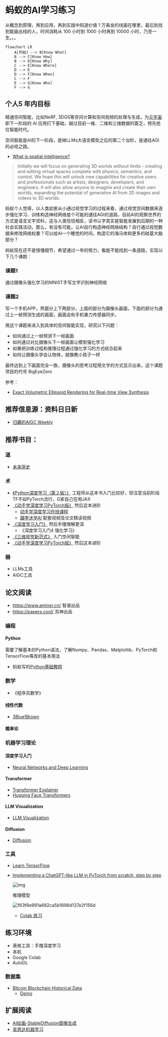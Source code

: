 # 蚂蚁的AI学习练习

从概念到原理，再到应用，再到实践中知道价值 1 万美金的线画在哪里，最后到找到能画出线的人，时间消耗从 100 小时到 1000 小时再到 10000 小时，乃至一生。。。

```mermaid
flowchart LR
    A[开始] --> B[Know What]
    B --> C[Know How]
    B --> D[Know Why]
    C --> E[Know Where]
    D --> E
    D --> F[Know When]
    C --> F
    E --> G[Know Who]
    F --> G
```

## 个人5 年内目标

精通空间智能，比如NeRF, 3DGS等空间计算和空间视频的处理与生成，为[元宇宙](https://github.com/twinsant/ethos)即下一阶段的 AI 应用打下基础，越过目前一维、二维和三维数据的匮乏，预先抢位智能时代。

空间智能是AI的下一阶段，是继LLMs大语言模型之后的第二个台阶，是通往AGI的必经之路。

* [What is spatial intelligence?](https://www.worldlabs.ai/about)

> Initially we will focus on generating 3D worlds without limits - creating and editing virtual spaces complete with physics, semantics, and control. We hope this will unlock new capabilities for creative users and professionals such as artists, designers, developers, and engineers. It will also allow anyone to imagine and create their own worlds, expanding the potential of generative AI from 2D images and videos to 3D worlds.

蚂蚁个人觉得，以人类幼崽从小通过视觉学习的过程来看，通过视觉空间数据来逐步强化学习、训练构造神经网络是个可能的通往AGI的道路，目前AI的观察世界的方式是语言文字资料，这与人类恰恰相反，读书认字其实是智能发展到后期的一种社会实践活动，那么，有没有可能，让AI自行构造神经网络结构？自行通过视觉数据来修改网络权重？可以给AI一个睡觉的时间，构造它的海马体和更多的硅基大脑部分？

蚂蚁现在还不是很懂细节，希望通过一年的努力，看能不能找到一条道路，实现以下几个课题：

### 课题1

通过摄像头强化学习的MNIST手写文字识别神经网络

### 课题2

写一个手机APP，界面分上下两部分，上面的部分为摄像头画面，下面的部分为通过上一帧预测生成的画面，画面会和手机重力传感器同步。

用这个课题来进入到具体的空间智能实现，研究以下问题：

* 如何通过上一帧预测下一帧画面
* 如何通过对比摄像头下一帧画面让模型强化学习
* 如果把训练过程和推理过程通过强化学习的方式结合起来
* 如何让摄像头学会认物体，就像教小孩子一样

最终达到上下画面完全一致，摄像头的思考过程用文字的方式显示出来，这个课题项目的代号 BigEyeZero

参考：

* [Exact Volumetric Ellipsoid Rendering for Real-time View Synthesis](https://github.com/half-potato/ever_training)

## 推荐信息源：资料日日新

* [归藏的AIGC Weekly](https://quail.ink/op7418)
## 推荐书目：

### 道

* [未来简史]()

### 术

* [《Python深度学习（第２版）》](https://book.douban.com/subject/36078304/) 工程师从这本书入门比较好，但注意当前阶段TF不如PyTorch流行，G家自己在用JAX
* [《动手学深度学习PyTorch版》](https://book.douban.com/subject/36142067/) 然后这本进阶
  - [动手学深度学习在线课程](https://courses.d2l.ai/zh-v2/)
  - [跟李沐学AI](https://space.bilibili.com/1567748478/channel/series) 配套视频及论文精读视频
* [《深度学习入门》](https://book.douban.com/subject/36303408/) 然后手撸理解更深
  - 《深度学习入门4 强化学习》
* [《三维视觉新范式》](https://book.douban.com/subject/37014639/) 入门空间智能
* [《动手学深度学习PyTorch版》](https://book.douban.com/subject/36142067/) 然后这本进阶

### 器

* LLMs工具
* AIGC工具

## 论文阅读

* https://www.aminer.cn/ 智谱出品
* https://papers.cool/ 苏神出品

### 编程

#### Python

需要了解基本的Python语法，了解Numpy、Pandas、Matplotlib、PyTorch和TensorFlow等库的基本用法

* 蚂蚁写的[Python基础教程](https://docs.twinsant.com/)

### 数学

* 《程序员数学》

#### 线性代数

* [3Blue1Brown](https://www.3blue1brown.com/)

#### 概率论

### 机器学习理论

#### 深度学习入门

* [Neural Networks and Deep Learning](http://neuralnetworksanddeeplearning.com/chap1.html)

#### Transformer

* [Transformer Explainer](https://poloclub.github.io/transformer-explainer/)
* [Hugging Face Transformers](https://huggingface.co/docs/transformers/en/index)

#### LLM Visualization

* [LLM Visualization](https://bbycroft.net/llm)

#### Diffusion

* [Diffusion](https://huggingface.co/docs/diffusers/en/index)

### 工具

* [Learn TensorFlow](https://www.tensorflow.org/learn)
* [Implementing a ChatGPT-like LLM in PyTorch from scratch, step by step](https://github.com/rasbt/LLMs-from-scratch/tree/main)

  ![img](https://camo.githubusercontent.com/a17472f25db0af2e7a72700cf3e994b48a61405931b54111ed4d62cbe0371216/68747470733a2f2f73656261737469616e72617363686b612e636f6d2f696d616765732f4c4c4d732d66726f6d2d736372617463682d696d616765732f6d656e74616c2d6d6f64656c2e6a7067)

  推理模型

  ![f63f8e991a682ca5b1698d137e2f156d](https://private-user-images.githubusercontent.com/299586/420660479-94bf413a-430d-4262-b2c6-67197e280743.jpg?jwt=eyJhbGciOiJIUzI1NiIsInR5cCI6IkpXVCJ9.eyJpc3MiOiJnaXRodWIuY29tIiwiYXVkIjoicmF3LmdpdGh1YnVzZXJjb250ZW50LmNvbSIsImtleSI6ImtleTUiLCJleHAiOjE3NDE1MTQ2NTIsIm5iZiI6MTc0MTUxNDM1MiwicGF0aCI6Ii8yOTk1ODYvNDIwNjYwNDc5LTk0YmY0MTNhLTQzMGQtNDI2Mi1iMmM2LTY3MTk3ZTI4MDc0My5qcGc_WC1BbXotQWxnb3JpdGhtPUFXUzQtSE1BQy1TSEEyNTYmWC1BbXotQ3JlZGVudGlhbD1BS0lBVkNPRFlMU0E1M1BRSzRaQSUyRjIwMjUwMzA5JTJGdXMtZWFzdC0xJTJGczMlMkZhd3M0X3JlcXVlc3QmWC1BbXotRGF0ZT0yMDI1MDMwOVQwOTU5MTJaJlgtQW16LUV4cGlyZXM9MzAwJlgtQW16LVNpZ25hdHVyZT03MGI3YTU4NWQxMDhkZDI5M2I3ODNjNTI0MDI2NjNiYWUwNjUwZGIzZTg1NDUyOGM0YzNkNDJlZTFjODg3Y2RkJlgtQW16LVNpZ25lZEhlYWRlcnM9aG9zdCJ9.S2K_g1a2Mhpzk0ZpJaa2fOu4xzspQDuTEjQ6Q6qpvPA)


  - [Colab 练习](https://drive.google.com/file/d/19am0lv1HHlIQYWI4swrVNCiudhoaexKn/view?usp=sharing)

## 练习环境

* 表格工具：手撸深度学习
* 本机
* Google Colab
* AutoDL

### 数据集

* [Bitcoin Blockchain Historical Data](https://www.kaggle.com/datasets/bigquery/bitcoin-blockchain)
  * [Demo](https://www.kaggle.com/code/atmanan/hacked-bitcoin-transactions-input-values-fees)

## 扩展阅读

* [AI绘画-StableDiffusion图像生成](https://cloud.tencent.com/developer/learning/camp/19)
* [吴恩达机器学习](https://study.163.com/course/courseMain.htm?courseId=1210076550)
